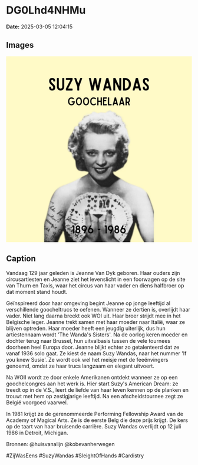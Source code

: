 # DG0Lhd4NHMu

**Date:** 2025-03-05 12:04:15

## Images

![Image](../images/DG0Lhd4NHMu_0.webp)

## Caption

Vandaag 129 jaar geleden is Jeanne Van Dyk geboren. Haar ouders zijn circusartiesten en Jeanne ziet het levenslicht in een foorwagen op de site van Thurn en Taxis, waar het circus van haar vader en diens halfbroer op dat moment stand houdt. 

Geïnspireerd door haar omgeving begint Jeanne op jonge leeftijd al verschillende goocheltrucs te oefenen. Wanneer ze dertien is, overlijdt haar vader. Niet lang daarna breekt ook WOI uit. Haar broer strijdt mee in het Belgische leger. Jeanne trekt samen met haar moeder naar Italië, waar ze blijven optreden. Haar moeder heeft een jeugdig uiterlijk, dus hun artiestennaam wordt 'The Wanda's Sisters'. Na de oorlog keren moeder en dochter terug naar Brussel, hun uitvalbasis tussen de vele tournees doorheen heel Europa door. Jeanne blijkt echter zo getalenteerd dat ze vanaf 1936 solo gaat. Ze kiest de naam Suzy Wandas, naar het nummer 'If you knew Susie'. Ze wordt ook wel het meisje met de feeënvingers genoemd, omdat ze haar trucs langzaam en elegant uitvoert. 

Na WOII wordt ze door enkele Amerikanen ontdekt wanneer ze op een goochelcongres aan het werk is. Hier start Suzy's American Dream: ze treedt op in de V.S., leert de liefde van haar leven kennen op de planken en trouwt met hem op zestigjarige leeftijd. Na een afscheidstournee zegt ze België voorgoed vaarwel. 

In 1981 krijgt ze de gerenommeerde Performing Fellowship Award van de Academy of Magical Arts. Ze is de eerste Belg die deze prijs krijgt. De kers op de taart van haar bruisende carrière. Suzy Wandas overlijdt op 12 juli 1986 in Detroit, Michigan.

Bronnen: @huisvanalijn @kobevanherwegen

#ZijWasEens #SuzyWandas #SleightOfHands #Cardistry


